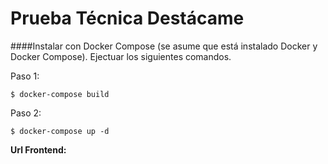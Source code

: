# Prueba Técnica Destácame
####Instalar con Docker Compose (se asume que está instalado Docker y Docker Compose). Ejectuar los siguientes comandos.

Paso 1: 
```
$ docker-compose build
```
Paso 2:
```
$ docker-compose up -d
```
**Url Frontend:**